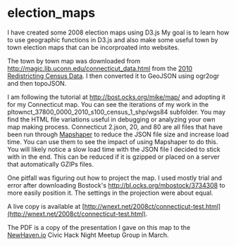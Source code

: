 # election_maps

I have created some 2008 election maps using D3.js  My goal is to learn how to use geographic functions in D3.js and also make some useful town by town election maps that can be incorproated into websites.

The town by town map was downloaded from http://magic.lib.uconn.edu/connecticut_data.html from the [2010 
Redistricting Census Data](http://magic.lib.uconn.edu/magic_2/vector/37800/townct_37800_0000_2010_s100_census_1_shp.zip). I then converted it to GeoJSON using ogr2ogr and then topoJSON. 

I am following the tutorial at http://bost.ocks.org/mike/map/ and adopting it for my Connecticut map. You can see the iterations of my work in the pltownct_37800_0000_2010_s100_census_1_shp/wgs84 subfolder. You may find the HTML file variations useful in debugging or analyzing your own map making process. Connecticut 2.json, 20, and 80 are all files that have been run through [Mapshaper](http://mapshaper.org) to reduce the JSON file size and increase load time. You can use them to see the impact of using Mapshaper to do this. You will likely notice a slow load time with the JSON file I decided to stick with in the end. This can be reduced if it is gzipped or placed on a server that automatically GZIPs files.

One pitfall was figuring out how to project the map. I used mostly trial and error after downloading Bostock's
http://bl.ocks.org/mbostock/3734308 to more easily position it. The settings in the projection were about equal.

A live copy is available at [http://wnext.net/2008ct/connecticut-test.html](http://wnext.net/2008ct/connecticut-test.html).

The PDF is a copy of the presentation I gave on this map to the [NewHaven.io](http://www.newhaven.io) Civic Hack Night Meetup Group in March.
